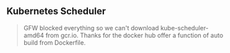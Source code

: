 ## Kubernetes Scheduler
> GFW blocked everything so we can't download kube-scheduler-amd64 from gcr.io. Thanks for the docker hub offer a function of auto build from Dockerfile.

